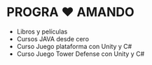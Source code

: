# PROGRA :heart: AMANDO

- Libros y películas
- Cursos JAVA desde cero
- Curso Juego plataforma con Unity y C#
- Curso Juego Tower Defense con Unity y C#
